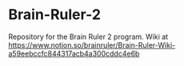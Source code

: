 # Brain-Ruler-2
Repository for the Brain Ruler 2 program. Wiki at https://www.notion.so/brainruler/Brain-Ruler-Wiki-a59eebccfc844317acb4a300cddc4e6b
